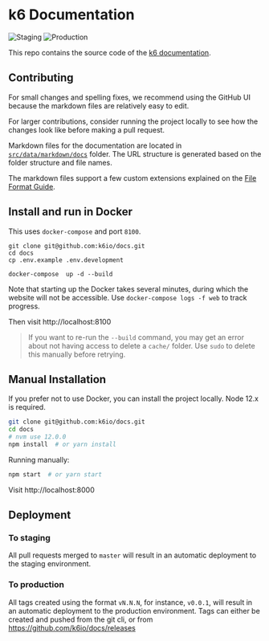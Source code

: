 # k6 Documentation
![Staging](https://github.com/k6io/docs/workflows/Staging/badge.svg)
![Production](https://github.com/k6io/docs/workflows/Production/badge.svg)

This repo contains the source code of the [k6 documentation](https://k6.io/docs/).

## Contributing

For small changes and spelling fixes, we recommend using the GitHub UI because the markdown files are relatively easy to edit.

For larger contributions, consider running the project locally to see how the changes look like before making a pull request. 

Markdown files for the documentation are located in [`src/data/markdown/docs`](src/data/markdown/docs) folder. The URL structure is generated based on the folder structure and file names.

The markdown files support a few custom extensions explained on the [File Format Guide](CONTRIBUTING_FILE_FORMAT.md). 

## Install and run in Docker

This uses `docker-compose` and port `8100`.

```shell
git clone git@github.com:k6io/docs.git
cd docs
cp .env.example .env.development

docker-compose  up -d --build
```

Note that starting up the Docker takes several minutes, during which the
website will not be accessible. Use `docker-compose logs -f web` to track
progress.

Then visit http://localhost:8100

> If you want to re-run the `--build` command, you may get an error about not having access to delete a `cache/` folder. Use `sudo` to delete this manually before retrying.


## Manual Installation
If you prefer not to use Docker, you can install the project locally. 
Node 12.x is required.

```bash
git clone git@github.com:k6io/docs.git
cd docs
# nvm use 12.0.0
npm install  # or yarn install
```

Running manually:

```bash
npm start  # or yarn start
```

Visit http://localhost:8000

## Deployment

### To staging
All pull requests merged to `master` will result in an automatic deployment to the staging environment.

### To production
All tags created using the format `vN.N.N`, for instance, `v0.0.1`, will result in an automatic deployment to the production environment. Tags can either be created and pushed from the git cli, or from https://github.com/k6io/docs/releases
